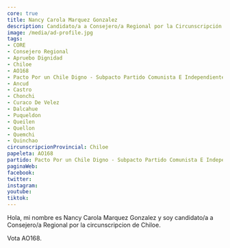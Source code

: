 ```yaml
---
core: true
title: Nancy Carola Marquez Gonzalez
description: Candidato/a a Consejero/a Regional por la Circunscripción de Chiloe
image: /media/ad-profile.jpg
tags:
- CORE
- Consejero Regional
- Apruebo Dignidad
- Chiloe
- AO168
- Pacto Por un Chile Digno - Subpacto Partido Comunista E Independientes - Independientes
- Ancud
- Castro
- Chonchi
- Curaco De Velez
- Dalcahue
- Puqueldon
- Queilen
- Quellon
- Quemchi
- Quinchao
circunscripcionProvincial: Chiloe
papeleta: AO168
partido: Pacto Por un Chile Digno - Subpacto Partido Comunista E Independientes - Independientes
paginaWeb:
facebook:
twitter:
instagram:
youtube:
tiktok:
---
```

Hola, mi nombre es Nancy Carola Marquez Gonzalez y soy candidato/a a Consejero/a Regional por la circunscripcion de Chiloe.

Vota AO168.